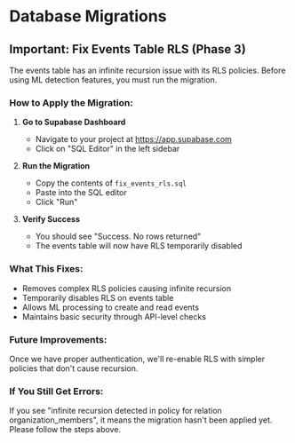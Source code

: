 # Database Migrations

## Important: Fix Events Table RLS (Phase 3)

The events table has an infinite recursion issue with its RLS policies. Before using ML detection features, you must run the migration.

### How to Apply the Migration:

1. **Go to Supabase Dashboard**
   - Navigate to your project at https://app.supabase.com
   - Click on "SQL Editor" in the left sidebar

2. **Run the Migration**
   - Copy the contents of `fix_events_rls.sql`
   - Paste into the SQL editor
   - Click "Run" 

3. **Verify Success**
   - You should see "Success. No rows returned"
   - The events table will now have RLS temporarily disabled

### What This Fixes:

- Removes complex RLS policies causing infinite recursion
- Temporarily disables RLS on events table
- Allows ML processing to create and read events
- Maintains basic security through API-level checks

### Future Improvements:

Once we have proper authentication, we'll re-enable RLS with simpler policies that don't cause recursion.

### If You Still Get Errors:

If you see "infinite recursion detected in policy for relation organization_members", it means the migration hasn't been applied yet. Please follow the steps above.